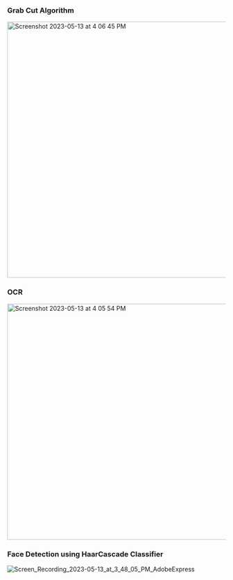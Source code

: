 
### Grab Cut Algorithm
<img width="589" alt="Screenshot 2023-05-13 at 4 06 45 PM" src="https://github.com/ayushs0911/OpenCV/assets/122048067/73c5af4d-bb3c-4b3d-8d76-6a2fe9a9e5bf">

### OCR
<img width="543" alt="Screenshot 2023-05-13 at 4 05 54 PM" src="https://github.com/ayushs0911/OpenCV/assets/122048067/72a4d823-91c8-4f13-9f84-711368a760ed">

### Face Detection using HaarCascade Classifier
![Screen_Recording_2023-05-13_at_3_48_05_PM_AdobeExpress](https://github.com/ayushs0911/OpenCV/assets/122048067/794676da-890c-4716-864b-c090b0d068d1)
